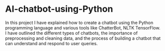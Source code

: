 # AI-chatbot-using-Python
In this project I have explained how to create a chatbot using the Python programming language and various tools like ChatterBot, NLTK TensorFlow. I have outlined the different types of chatbots, the importance of preprocessing and cleaning data, and the process of building a chatbot that can understand and respond to user queries.

